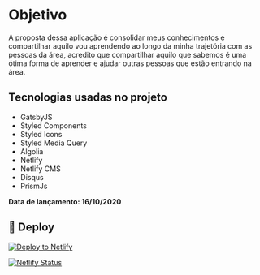 # Objetivo
A proposta dessa aplicação é consolidar meus conhecimentos e compartilhar aquilo vou aprendendo ao longo da minha trajetória com as pessoas da área, acredito que compartilhar aquilo que sabemos é uma ótima forma de aprender e ajudar outras pessoas que estão entrando na área.

## Tecnologias usadas no projeto

- GatsbyJS
- Styled Components
- Styled Icons
- Styled Media Query
- Algolia
- Netlify
- Netlify CMS
- Disqus
- PrismJs

**Data de lançamento: 16/10/2020**

## 💫 Deploy

[![Deploy to Netlify](https://www.netlify.com/img/deploy/button.svg)](https://app.netlify.com/start/deploy?repository=https://github.com/gatsbyjs/gatsby-starter-default)

[![Netlify Status](https://api.netlify.com/api/v1/badges/4404d923-a526-4739-8872-5e9076f00725/deploy-status)](https://app.netlify.com/sites/renesena/deploys)